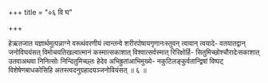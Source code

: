 +++
title = "०६ वि घ"

+++

हेऋतजात यज्ञार्थमुत्पन्नाग्ने वरूथंवरणीयं त्वान्तन्वे शरीरपोषायगृणानःस्तुवन् त्वावान् त्वयादे- वतयातद्वान् जनोविघयंसत् विमोचयतिखल्वात्मानं कस्मात्सकाशात् विश्वात्सर्वस्मात् रिरिक्षोर्हि- सितुमिच्छोश्चौरादेःसकाशात् उतवाअथवा निनित्सोः निन्दितुमिच्छ्तः हेदेव अभिह्रुतांआभिमुख्ये- नकुटिलङ्कुर्वतान्द्विषां विष्पट् विशेषेणबाधकोसिहि अतस्त्वदनुग्रहादयञ्जनोवियंसत् ॥ ६ ॥